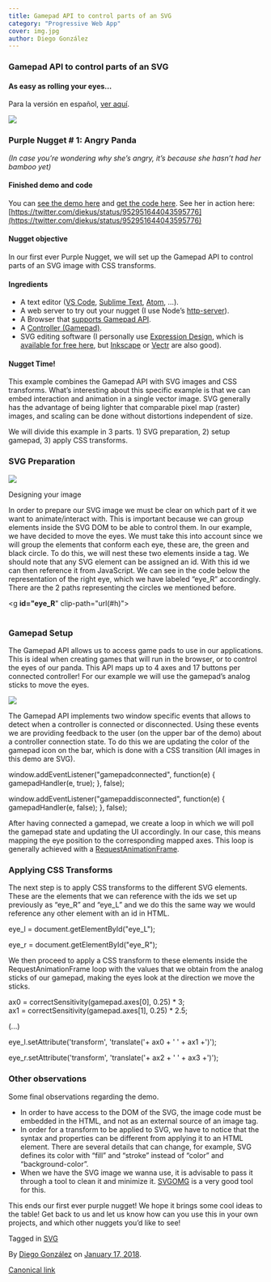 ```yaml
---
title: Gamepad API to control parts of an SVG
category: "Progressive Web App"
cover: img.jpg
author: Diego González
---
```


### Gamepad API to control parts of an SVG

#### As easy as rolling your eyes…

Para la versión en español, [ver aquí](https://medium.com/samsung-internet-dev/gamepad-api-para-controlar-partes-de-un-svg-99fd0b8cc139).

![](https://cdn-images-1.medium.com/max/600/1*twlYEKN6D4YJrY5TH6eP0Q.png)

### Purple Nugget # 1: Angry Panda

_(In case you’re wondering why she’s angry, it’s because she hasn’t had her bamboo yet)_

#### Finished demo and code

You can [see the demo here](https://samsunginter.net/angry-panda) and [get the code here](https://github.com/samsunginternet/angry-panda). See her in action here: [https://twitter.com/diekus/status/952951644043595776](https://twitter.com/diekus/status/952951644043595776)

#### Nugget objective

In our first ever Purple Nugget, we will set up the Gamepad API to control parts of an SVG image with CSS transforms.

#### Ingredients

*   A text editor ([VS Code](https://code.visualstudio.com/), [Sublime Text](https://www.sublimetext.com/), [Atom](https://atom.io/), …).
*   A web server to try out your nugget (I use Node’s [http-server](https://www.npmjs.com/package/http-server)).
*   A Browser that [supports Gamepad API](https://caniuse.com/#search=gamepad).
*   A [Controller (Gamepad)](https://medium.com/samsung-internet-dev/the-gamepad-reloaded-5ba866770003).
*   SVG editing software (I personally use [Expression Design](https://www.microsoft.com/en-us/download/details.aspx?id=36180), which is [available for free here](https://www.microsoft.com/en-us/download/details.aspx?id=36180), but [Inkscape](https://inkscape.org/en/) or [Vectr](https://vectr.com) are also good).

#### Nugget Time!

This example combines the Gamepad API with SVG images and CSS transforms. What’s interesting about this specific example is that we can embed interaction and animation in a single vector image. SVG generally has the advantage of being lighter that comparable pixel map (raster) images, and scaling can be done without distortions independent of size.

We will divide this example in 3 parts. 1) SVG preparation, 2) setup gamepad, 3) apply CSS transforms.

### SVG Preparation

![](https://cdn-images-1.medium.com/max/800/1*PbMvOBY8SNZeKxk5nVjSSA.png)

Designing your image

In order to prepare our SVG image we must be clear on which part of it we want to animate/interact with. This is important because we can group elements inside the SVG DOM to be able to control them. In our example, we have decided to move the eyes. We must take this into account since we will group the elements that conform each eye, these are, the green and black circle. To do this, we will nest these two elements inside a <g></g> tag. We should note that any SVG element can be assigned an id. With this id we can then reference it from JavaScript. We can see in the code below the representation of the right eye, which we have labeled “eye_R” accordingly. There are the 2 paths representing the circles we mentioned before.

<g **id="eye_R**" clip-path="url(#h)">  
  <path fill="#006432" stroke="#006432" stroke-linejoin="round" stroke-width="3" d="M139 78c4 0 7 4 7 9s-3 9-7 9-7-4-7-9 3-9 7-9z"/>  
  <path d="M139 80c3 0 5 3 5 7 0 3-2 6-5 6s-5-3-5-6c0-4 2-7 5-7z"/></g>

### Gamepad Setup

The Gamepad API allows us to access game pads to use in our applications. This is ideal when creating games that will run in the browser, or to control the eyes of our panda. This API maps up to 4 axes and 17 buttons per connected controller! For our example we will use the gamepad’s analog sticks to move the eyes.

![](https://cdn-images-1.medium.com/max/800/1*OlaRWu6ETV0pag-q7bYA2A.png)

The Gamepad API implements two window specific events that allows to detect when a controller is connected or disconnected. Using these events we are providing feedback to the user (on the upper bar of the demo) about a controller connection state. To do this we are updating the color of the gamepad icon on the bar, which is done with a CSS transition (All images in this demo are SVG).

window.addEventListener("gamepadconnected", function(e) { gamepadHandler(e, true); }, false);

window.addEventListener("gamepaddisconnected", function(e) { gamepadHandler(e, false); }, false);

After having connected a gamepad, we create a loop in which we will poll the gamepad state and updating the UI accordingly. In our case, this means mapping the eye position to the corresponding mapped axes. This loop is generally achieved with a [RequestAnimationFrame](https://developer.mozilla.org/en-US/docs/Web/API/window/requestAnimationFrame).

### Applying CSS Transforms

The next step is to apply CSS transforms to the different SVG elements. These are the elements that we can reference with the ids we set up previously as “eye\_R” and “eye\_L” and we do this the same way we would reference any other element with an id in HTML.

eye\_l = document.getElementById("eye\_L");

eye\_r = document.getElementById("eye\_R");

We then proceed to apply a CSS transform to these elements inside the RequestAnimationFrame loop with the values that we obtain from the analog sticks of our gamepad, making the eyes look at the direction we move the sticks.

ax0 = correctSensitivity(gamepad.axes\[0\], 0.25) * 3;  
ax1 = correctSensitivity(gamepad.axes\[1\], 0.25) * 2.5;

(...)

eye_l.setAttribute('transform', 'translate('+ ax0 + ' ' + ax1 +')');

eye_r.setAttribute('transform', 'translate('+ ax2 + ' ' + ax3 +')');

### Other observations

Some final observations regarding the demo.

*   In order to have access to the DOM of the SVG, the image code must be embedded in the HTML, and not as an external source of an image tag.
*   In order for a transform to be applied to SVG, we have to notice that the syntax and properties can be different from applying it to an HTML element. There are several details that can change, for example, SVG defines its color with “fill” and “stroke” instead of “color” and “background-color”.
*   When we have the SVG image we wanna use, it is advisable to pass it through a tool to clean it and minimize it. [SVGOMG](https://jakearchibald.github.io/svgomg/) is a very good tool for this.

This ends our first ever purple nugget! We hope it brings some cool ideas to the table! Get back to us and let us know how can you use this in your own projects, and which other nuggets you’d like to see!

Tagged in [SVG](https://medium.com/tag/svg)

By [Diego González](https://medium.com/@diekus) on [January 17, 2018](https://medium.com/p/3f76892044f6).

[Canonical link](https://medium.com/@diekus/gamepad-api-to-control-parts-of-an-svg-3f76892044f6)
